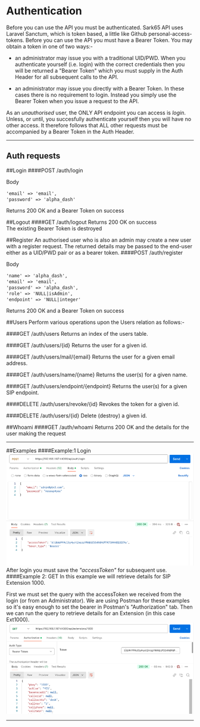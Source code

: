 # Authentication

Before you can use the API you must be authenticated.  Sark65 API uses Laravel Sanctum, which is token based, a little like Github personal-access-tokens.   Before you can use the API you must have a Bearer Token. You may obtain a token in one of two ways:-

* an administrator may issue you with a traditional UID/PWD.  When you authenticate yourself (i.e. login) with the correct credentials then you will be returned a "Bearer Token" which you must supply in the Auth Header for all subsequent calls to the API. 

* an administrator may issue you directly with a Bearer Token.  In these cases there is no requirement to login.   Instead you simply use the Bearer Token when you issue a request to the API.

As an <i>unauthorised</i> user, the ONLY API endpoint you can access is <i>login</i>.   Unless, or until, you succesfully authenticate yourself then you will have no other access.  It therefore follows that ALL other requests must be accompanied by a Bearer Token in the Auth Header.

---

## Auth requests

##Login
####POST /auth/login

Body
```
'email' => 'email',
'password' => 'alpha_dash'
```	
Returns 200 OK and a Bearer Token on success

##Logout
####GET /auth/logout
Returns 200 OK on success<br/>
The existing Bearer Token is destroyed

##Register
An authorised user who is also an admin may create a new user with a register request.  The returned details may be passed to the end-user either as a UID/PWD pair or as a bearer token.
####POST /auth/register

Body
```
'name' => 'alpha_dash',
'email' => 'email',
'password' => 'alpha_dash',
'role' => 'NULL|isAdmin',
'endpoint' => 'NULL|integer'

```	
Returns 200 OK and a Bearer Token on success<br/>


##Users
Perform various operations upon the Users relation as follows:-

####GET /auth/users
Returns an index of the users table.

####GET /auth/users/{id}
Returns the user for a given id.

####GET /auth/users/mail/{email}
Returns the user for a given email address.

####GET /auth/users/name/{name}
Returns the user(s) for a given name.

####GET /auth/users/endpoint/{endpoint}
Returns the user(s) for a given SIP endpoint.

####DELETE /auth/users/revoke/{id}
Revokes the token for a given id.

####DELETE /auth/users/{id}
Delete (destroy) a given id.


##Whoami
####GET /auth/whoami
Returns 200 OK and the details for the user making the request 

---

##Examples
####Example:1 Login
![Login](assets/images/ExampleLogin.png)
After login you must save the <i>"accessToken"</i> for subsequent use.
####Example 2: GET
In this example we will retrieve details for SIP Extension 1000.<br/>

First we must set the query with the accessToken we received from the login (or from an Administrator). We are using Postman for these examples so it's easy enough to set the bearer in Postman's "Authorization" tab.  Then we can run the query to retrieve details for an Extension (in this case Ext1000).
![ExampleGetExten](assets/images/ExampleGetExten.png)

---
<br/><br/>